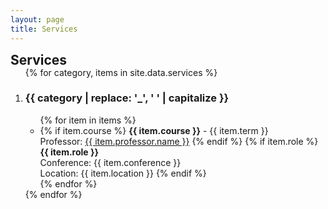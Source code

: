 ```yaml
---
layout: page
title: Services
---
```


<h2 id="services" style="margin: 2px 0px -15px;">Services</h2>

<div class="services">
  <ol class="service-list">
    {% for category, items in site.data.services %}
      <li>
        <h3>{{ category | replace: '_', ' ' | capitalize }}</h3>
        <ul>
          {% for item in items %}
            <li>
              {% if item.course %}
                <strong>{{ item.course }}</strong> - {{ item.term }}
                <br>Professor: <a href="{{ item.professor.link }}">{{ item.professor.name }}</a>
              {% endif %}
              {% if item.role %}
                <strong>{{ item.role }}</strong>
                <br>Conference: {{ item.conference }}
                <br>Location: {{ item.location }}
              {% endif %}
            </li>
          {% endfor %}
        </ul>
      </li>
    {% endfor %}
  </ol>
</div>
